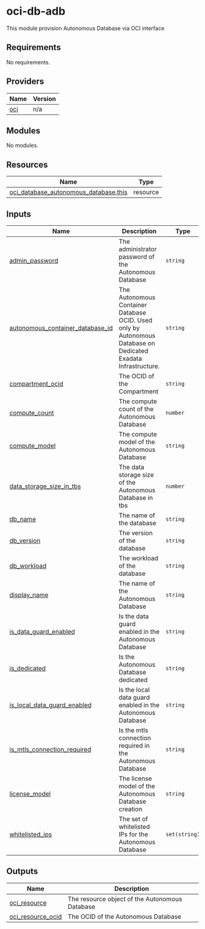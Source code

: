 # oci-db-adb
This module provision Autonomous Database via OCI interface

<!-- BEGIN_TF_DOCS -->
## Requirements

No requirements.

## Providers

| Name | Version |
|------|---------|
| <a name="provider_oci"></a> [oci](#provider\_oci) | n/a |

## Modules

No modules.

## Resources

| Name | Type |
|------|------|
| [oci_database_autonomous_database.this](https://registry.terraform.io/providers/oracle/oci/latest/docs/resources/database_autonomous_database) | resource |

## Inputs

| Name | Description | Type | Default | Required |
|------|-------------|------|---------|:--------:|
| <a name="input_admin_password"></a> [admin\_password](#input\_admin\_password) | The administrator password of the Autonomous Database | `string` | n/a | yes |
| <a name="input_autonomous_container_database_id"></a> [autonomous\_container\_database\_id](#input\_autonomous\_container\_database\_id) | The Autonomous Container Database OCID. Used only by Autonomous Database on Dedicated Exadata Infrastructure. | `string` | n/a | yes |
| <a name="input_compartment_ocid"></a> [compartment\_ocid](#input\_compartment\_ocid) | The OCID of the Compartment | `string` | n/a | yes |
| <a name="input_compute_count"></a> [compute\_count](#input\_compute\_count) | The compute count of the Autonomous Database | `number` | `null` | no |
| <a name="input_compute_model"></a> [compute\_model](#input\_compute\_model) | The compute model of the Autonomous Database | `string` | `null` | no |
| <a name="input_data_storage_size_in_tbs"></a> [data\_storage\_size\_in\_tbs](#input\_data\_storage\_size\_in\_tbs) | The data storage size of the Autonomous Database in tbs | `number` | `null` | no |
| <a name="input_db_name"></a> [db\_name](#input\_db\_name) | The name of the database | `string` | n/a | yes |
| <a name="input_db_version"></a> [db\_version](#input\_db\_version) | The version of the database | `string` | `null` | no |
| <a name="input_db_workload"></a> [db\_workload](#input\_db\_workload) | The workload of the database | `string` | `null` | no |
| <a name="input_display_name"></a> [display\_name](#input\_display\_name) | The name of the Autonomous Database | `string` | `null` | no |
| <a name="input_is_data_guard_enabled"></a> [is\_data\_guard\_enabled](#input\_is\_data\_guard\_enabled) | Is the data guard enabled in the Autonomous Database | `string` | `null` | no |
| <a name="input_is_dedicated"></a> [is\_dedicated](#input\_is\_dedicated) | Is the Autonomous Database dedicated | `string` | `null` | no |
| <a name="input_is_local_data_guard_enabled"></a> [is\_local\_data\_guard\_enabled](#input\_is\_local\_data\_guard\_enabled) | Is the local data guard enabled in the Autonomous Database | `string` | `null` | no |
| <a name="input_is_mtls_connection_required"></a> [is\_mtls\_connection\_required](#input\_is\_mtls\_connection\_required) | Is the mtls connection required in the Autonomous Database | `string` | `null` | no |
| <a name="input_license_model"></a> [license\_model](#input\_license\_model) | The license model of the Autonomous Database creation | `string` | `null` | no |
| <a name="input_whitelisted_ips"></a> [whitelisted\_ips](#input\_whitelisted\_ips) | The set of whitelisted IPs for the Autonomous Database | `set(string)` | `null` | no |

## Outputs

| Name | Description |
|------|-------------|
| <a name="output_oci_resource"></a> [oci\_resource](#output\_oci\_resource) | The resource object of the Autonomous Database |
| <a name="output_oci_resource_ocid"></a> [oci\_resource\_ocid](#output\_oci\_resource\_ocid) | The OCID of the Autonomous Database |
<!-- END_TF_DOCS -->